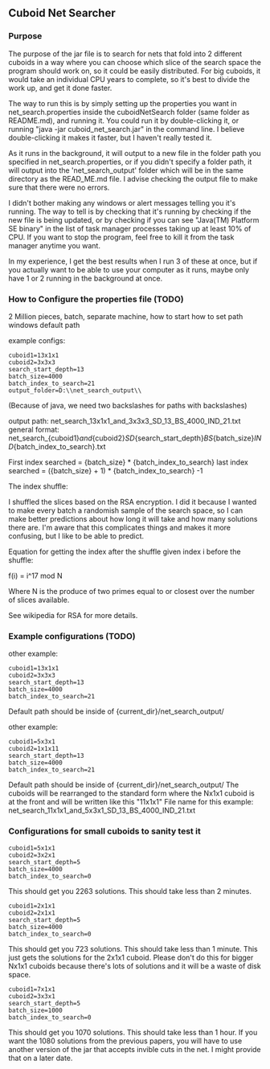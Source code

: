 ## Cuboid Net Searcher

### Purpose
The purpose of the jar file is to search for nets that fold into 2 different cuboids in a way where you can choose which slice of the search space the program should work on, so it
could be easily distributed. For big cuboids, it would take an individual CPU years to complete, so it's best to divide the work up, and get it done faster.

The way to run this is by simply setting up the properties you want in net_search.properties inside the cuboidNetSearch folder (same folder as README.md), and running it.
You could run it by double-clicking it, or running "java -jar cuboid_net_search.jar" in the command line. I believe double-clicking it makes it faster, but I haven't really tested it.

As it runs in the background, it will output to a new file in the folder path you specified in net_search.properties, or if you didn't specify a folder path,
it will output into the 'net_search_output' folder which will be in the same directory as the READ_ME.md file.
I advise checking the output file to make sure that there were no errors.

I didn't bother making any windows or alert messages telling you it's running. The way to tell is by checking that it's running by checking if the new file is being updated,
or by checking if you can see "Java(TM) Platform SE binary" in the list of task manager processes taking up at least 10% of CPU.
If you want to stop the program, feel free to kill it from the task manager anytime you want.

In my experience, I get the best results when I run 3 of these at once, but if you actually want to be able to use your computer as it runs,
maybe only have 1 or 2 running in the background at once.

### How to Configure the properties file (TODO)


2 Million pieces, batch, separate machine,
how to start
how to set path windows
default path



example configs:
```
cuboid1=13x1x1
cuboid2=3x3x3
search_start_depth=13
batch_size=4000
batch_index_to_search=21
output_folder=D:\\net_search_output\\
```
(Because of java, we need two backslashes for paths with backslashes)

output path:
net_search_13x1x1_and_3x3x3_SD_13_BS_4000_IND_21.txt
general format:
net_search_{cuboid1}_and_{cuboid2}_SD_{search_start_depth}_BS_{batch_size}_IND_{batch_index_to_search}.txt

First index searched = {batch_size} * {batch_index_to_search}
last index searched = ({batch_size} + 1) * {batch_index_to_search} -1

The index shuffle:

I shuffled the slices based on the RSA encryption. I did it because I wanted to make every batch a randomish sample of
the search space, so I can make better predictions about how long it will take and how many solutions there are.
I'm aware that this complicates things and makes it more confusing, but I like to be able to predict.

Equation for getting the index after the shuffle given index i before the shuffle:

f(i) = i^17 mod N

Where N is the produce of two primes equal to or closest over the number of slices available.

See wikipedia for RSA for more details.



### Example configurations (TODO)

other example:
```
cuboid1=13x1x1
cuboid2=3x3x3
search_start_depth=13
batch_size=4000
batch_index_to_search=21
```
Default path should be inside of {current_dir}/net_search_output/


other example:
```
cuboid1=5x3x1
cuboid2=1x1x11
search_start_depth=13
batch_size=4000
batch_index_to_search=21
```
Default path should be inside of {current_dir}/net_search_output/
The cuboids will be rearranged to the standard form where the Nx1x1 cuboid is at the front and
will be written like this "11x1x1"
File name for this example:
net_search_11x1x1_and_5x3x1_SD_13_BS_4000_IND_21.txt


### Configurations for small cuboids to sanity test it

```
cuboid1=5x1x1
cuboid2=3x2x1
search_start_depth=5
batch_size=4000
batch_index_to_search=0
```
This should get you 2263 solutions. This should take less than 2 minutes.

```
cuboid1=2x1x1
cuboid2=2x1x1
search_start_depth=5
batch_size=4000
batch_index_to_search=0
```
This should get you 723 solutions. This should take less than 1 minute. This just gets the solutions for the 2x1x1 cuboid.
Please don't do this for bigger Nx1x1 cuboids because there's lots of solutions and it will be a waste of disk space.


```
cuboid1=7x1x1
cuboid2=3x3x1
search_start_depth=5
batch_size=1000
batch_index_to_search=0
```
This should get you 1070 solutions. This should take less than 1 hour. If you want the 1080 solutions from the previous papers, you will have to use another version of the jar
that accepts invible cuts in the net. I might provide that on a later date.
